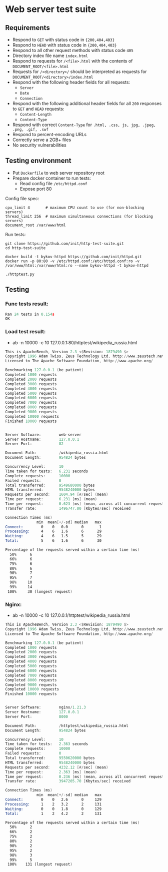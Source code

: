 Web server test suite
=====================

## Requirements ##

* Respond to `GET` with status code in `{200,404,403}`
* Respond to `HEAD` with status code in `{200,404,403}`
* Respond to all other request methods with status code `405`
* Directory index file name `index.html`
* Respond to requests for `/<file>.html` with the contents of `DOCUMENT_ROOT/<file>.html`
* Requests for `/<directory>/` should be interpreted as requests for `DOCUMENT_ROOT/<directory>/index.html`
* Respond with the following header fields for all requests:
  * `Server`
  * `Date`
  * `Connection`
* Respond with the following additional header fields for all `200` responses to `GET` and `HEAD` requests:
  * `Content-Length`
  * `Content-Type`
* Respond with correct `Content-Type` for `.html, .css, js, jpg, .jpeg, .png, .gif, .swf`
* Respond to percent-encoding URLs
* Correctly serve a 2GB+ files
* No security vulnerabilities

## Testing environment ##

* Put `Dockerfile` to web server repository root
* Prepare docker container to run tests:
  * Read config file `/etc/httpd.conf`
  * Expose port 80

Config file spec:
```
cpu_limit 4       # maximum CPU count to use (for non-blocking servers)
thread_limit 256  # maximum simultaneous connections (for blocking servers)
document_root /var/www/html
```

Run tests:
```
git clone https://github.com/init/http-test-suite.git
cd http-test-suite

docker build -t bykov-httpd https://github.com/init/httpd.git
docker run -p 80:80 -v /etc/httpd.conf:/etc/httpd.conf:ro -v /var/www/html:/var/www/html:ro --name bykov-httpd -t bykov-httpd

./httptest.py
```

## Testing  

### Func tests result:  

```asm
Ran 24 tests in 0.154s
OK
```
### Load test result:  

- ab -n 10000 -c 10 127.0.0.1:80/httptest/wikipedia_russia.html
```asm
This is ApacheBench, Version 2.3 <$Revision: 1879490 $>
Copyright 1996 Adam Twiss, Zeus Technology Ltd, http://www.zeustech.net/
Licensed to The Apache Software Foundation, http://www.apache.org/

Benchmarking 127.0.0.1 (be patient)
Completed 1000 requests
Completed 2000 requests
Completed 3000 requests
Completed 4000 requests
Completed 5000 requests
Completed 6000 requests
Completed 7000 requests
Completed 8000 requests
Completed 9000 requests
Completed 10000 requests
Finished 10000 requests


Server Software:        web-server
Server Hostname:        127.0.0.1
Server Port:            82

Document Path:          /wikipedia_russia.html
Document Length:        954824 bytes

Concurrency Level:      10
Time taken for tests:   6.231 seconds
Complete requests:      10000
Failed requests:        0
Total transferred:      9549680000 bytes
HTML transferred:       9548240000 bytes
Requests per second:    1604.94 [#/sec] (mean)
Time per request:       6.231 [ms] (mean)
Time per request:       0.623 [ms] (mean, across all concurrent requests)
Transfer rate:          1496747.00 [Kbytes/sec] received

Connection Times (ms)
              min  mean[+/-sd] median   max
Connect:        0    0   0.0      0       1
Processing:     4    6   1.6      6      29
Waiting:        4    6   1.5      5      29
Total:          5    6   1.6      6      30

Percentage of the requests served within a certain time (ms)
  50%      6
  66%      6
  75%      6
  80%      6
  90%      7
  95%      7
  98%     10
  99%     14
 100%     30 (longest request)
```

### Nginx:  
- ab -n 10000 -c 10 127.0.0.1/httptest/wikipedia_russia.html
```asm
This is ApacheBench, Version 2.3 <$Revision: 1879490 $>
Copyright 1996 Adam Twiss, Zeus Technology Ltd, http://www.zeustech.net/
Licensed to The Apache Software Foundation, http://www.apache.org/

Benchmarking 127.0.0.1 (be patient)
Completed 1000 requests
Completed 2000 requests
Completed 3000 requests
Completed 4000 requests
Completed 5000 requests
Completed 6000 requests
Completed 7000 requests
Completed 8000 requests
Completed 9000 requests
Completed 10000 requests
Finished 10000 requests


Server Software:        nginx/1.21.3
Server Hostname:        127.0.0.1
Server Port:            8000

Document Path:          /httptest/wikipedia_russia.html
Document Length:        954824 bytes

Concurrency Level:      10
Time taken for tests:   2.363 seconds
Complete requests:      10000
Failed requests:        0
Total transferred:      9550620000 bytes
HTML transferred:       9548240000 bytes
Requests per second:    4232.12 [#/sec] (mean)
Time per request:       2.363 [ms] (mean)
Time per request:       0.236 [ms] (mean, across all concurrent requests)
Transfer rate:          3947205.70 [Kbytes/sec] received

Connection Times (ms)
              min  mean[+/-sd] median   max
Connect:        0    0   2.6      0     129
Processing:     1    2   3.2      2     131
Waiting:        0    0   1.8      0     129
Total:          1    2   4.2      2     131

Percentage of the requests served within a certain time (ms)
  50%      2
  66%      2
  75%      2
  80%      2
  90%      2
  95%      2
  98%      3
  99%      5
 100%    131 (longest request)
```